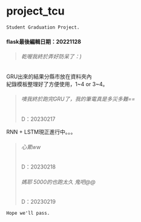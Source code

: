 # project_tcu
`Student Graduation Project.`

#### flask最後編輯日期：20221128  
>###### 乾喔我終於弄好防呆了：)  

GRU出來的結果分縣市放在資料夾內  
紀錄模板整理好了方便使用，1~4 or 3~4。  
>###### 噢我終於跑完GRU了，我的筆電真是多災多難==  
> D：20230217  

RNN + LSTM現正進行中。。。  
>###### 心累ww  
> D：20230218  
>###### 媽耶 5000的也跑太久 鬼吧@@ 
> D：20230219

`Hope we'll pass.`  
